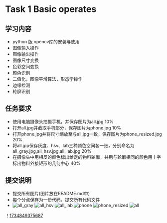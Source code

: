 # Task 1 Basic operates
## 学习内容
 - python 版 opencv库的安装与使用
 - 图像输入操作
 - 图像输出操作
 - 图像尺寸变换
 - 色彩空间变换
 - 颜色识别
 - 二值化，图像平滑算法，形态学操作
 - 边缘检测
 - 轮廓识别
## 任务要求
 - 使用电脑摄像头拍摄手机，并保存图片为all.jpg 10%
 - 打开all.jpg并截取手机部分，保存图片为phone.jpg 10%
 - 打开phone.jpg并将尺寸缩放至与all.jpg一致，保存图片为phone_resized.jpg 20%
 - 将all.jpp保存灰度、hsv、lab三种颜色空间各一张，分别命名为all_gray.jpg,all_hsv.jpg,all_lab.jpg 20%
 - 在摄像头中用相反的颜色标出给定的物料轮廓，并用与轮廓相同的颜色用十字标出物料外接矩形的几何中心 40%
## 提交说明
 - 提交所有图片(图片放在README.md中)
 - 每个分点保存为一份代码，提交所有代码文件
 - ![all_gray](https://github.com/user-attachments/assets/3322085f-8797-4e3b-8a4d-002a57bc0ff1)
![all_hsv](https://github.com/user-attachments/assets/ecbf9188-44de-4983-b2dc-20e626a10094)
![all_lab](https://github.com/user-attachments/assets/689d06c1-1687-4b77-9de7-0d0236ef8ae1)
![phone](https://github.com/user-attachments/assets/d9d555ea-35d1-4f87-98bd-5103775c49bb)
![phone_resized](https://github.com/user-attachments/assets/132eb430-26ac-4236-8e9b-5b8f2fff64b4)
![all](https://github.com/user-attachments/assets/f329a6b5-b475-439b-aceb-927ebe5e0b44)



！[1734849375687](https://github.com/user-attachments/assets/5d9e15b6-b6d8-4e29-9af1-2198d2bd733a)



